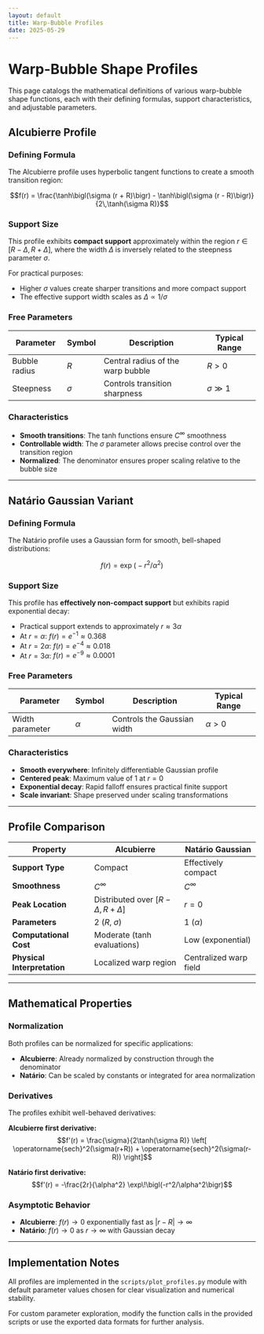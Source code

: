 ```yaml
---
layout: default
title: Warp-Bubble Profiles
date: 2025-05-29
---
```


# Warp-Bubble Shape Profiles

This page catalogs the mathematical definitions of various warp-bubble shape functions, each with their defining formulas, support characteristics, and adjustable parameters.

## Alcubierre Profile

### Defining Formula

The Alcubierre profile uses hyperbolic tangent functions to create a smooth transition region:

$$f(r) = \frac{\tanh\bigl(\sigma (r + R)\bigr) - \tanh\bigl(\sigma (r - R)\bigr)}{2\,\tanh(\sigma R)}$$

### Support Size

This profile exhibits **compact support** approximately within the region $r \in [R - \Delta,\, R + \Delta]$, where the width $\Delta$ is inversely related to the steepness parameter $\sigma$.

For practical purposes:
- Higher $\sigma$ values create sharper transitions and more compact support
- The effective support width scales as $\Delta \propto 1/\sigma$

### Free Parameters

| Parameter | Symbol | Description | Typical Range |
|-----------|--------|-------------|---------------|
| Bubble radius | $R$ | Central radius of the warp bubble | $R > 0$ |
| Steepness | $\sigma$ | Controls transition sharpness | $\sigma \gg 1$ |

### Characteristics

- **Smooth transitions**: The tanh functions ensure $C^∞$ smoothness
- **Controllable width**: The $\sigma$ parameter allows precise control over the transition region
- **Normalized**: The denominator ensures proper scaling relative to the bubble size

---

## Natário Gaussian Variant

### Defining Formula

The Natário profile uses a Gaussian form for smooth, bell-shaped distributions:

$$f(r) = \exp\!\bigl(-r^2 / \alpha^2\bigr)$$

### Support Size

This profile has **effectively non-compact support** but exhibits rapid exponential decay:

- Practical support extends to approximately $r \approx 3\alpha$
- At $r = \alpha$: $f(r) = e^{-1} \approx 0.368$
- At $r = 2\alpha$: $f(r) = e^{-4} \approx 0.018$
- At $r = 3\alpha$: $f(r) = e^{-9} \approx 0.0001$

### Free Parameters

| Parameter | Symbol | Description | Typical Range |
|-----------|--------|-------------|---------------|
| Width parameter | $\alpha$ | Controls the Gaussian width | $\alpha > 0$ |

### Characteristics

- **Smooth everywhere**: Infinitely differentiable Gaussian profile
- **Centered peak**: Maximum value of 1 at $r = 0$
- **Exponential decay**: Rapid falloff ensures practical finite support
- **Scale invariant**: Shape preserved under scaling transformations

---

## Profile Comparison

| Property | Alcubierre | Natário Gaussian |
|----------|------------|------------------|
| **Support Type** | Compact | Effectively compact |
| **Smoothness** | $C^∞$ | $C^∞$ |
| **Peak Location** | Distributed over $[R-\Delta, R+\Delta]$ | $r = 0$ |
| **Parameters** | 2 ($R$, $\sigma$) | 1 ($\alpha$) |
| **Computational Cost** | Moderate (tanh evaluations) | Low (exponential) |
| **Physical Interpretation** | Localized warp region | Centralized warp field |

---

## Mathematical Properties

### Normalization

Both profiles can be normalized for specific applications:

- **Alcubierre**: Already normalized by construction through the denominator
- **Natário**: Can be scaled by constants or integrated for area normalization

### Derivatives

The profiles exhibit well-behaved derivatives:

**Alcubierre first derivative:**
$$f'(r) = \frac{\sigma}{2\tanh(\sigma R)} \left[ \operatorname{sech}^2(\sigma(r+R)) + \operatorname{sech}^2(\sigma(r-R)) \right]$$

**Natário first derivative:**
$$f'(r) = -\frac{2r}{\alpha^2} \exp\!\bigl(-r^2/\alpha^2\bigr)$$

### Asymptotic Behavior

- **Alcubierre**: $f(r) \to 0$ exponentially fast as $|r-R| \to \infty$
- **Natário**: $f(r) \to 0$ as $r \to \infty$ with Gaussian decay

---

## Implementation Notes

All profiles are implemented in the `scripts/plot_profiles.py` module with default parameter values chosen for clear visualization and numerical stability.

For custom parameter exploration, modify the function calls in the provided scripts or use the exported data formats for further analysis.
